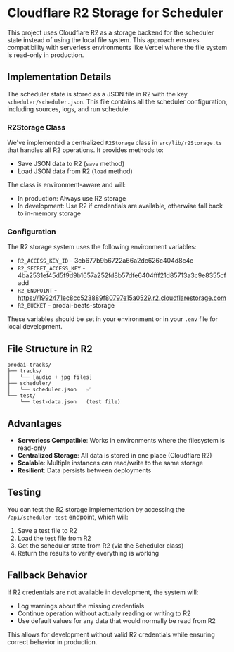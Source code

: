# Cloudflare R2 Storage for Scheduler

This project uses Cloudflare R2 as a storage backend for the scheduler state instead of using the local file system. This approach ensures compatibility with serverless environments like Vercel where the file system is read-only in production.

## Implementation Details

The scheduler state is stored as a JSON file in R2 with the key `scheduler/scheduler.json`. This file contains all the scheduler configuration, including sources, logs, and run schedule.

### R2Storage Class

We've implemented a centralized `R2Storage` class in `src/lib/r2Storage.ts` that handles all R2 operations. It provides methods to:

- Save JSON data to R2 (`save` method)
- Load JSON data from R2 (`load` method)

The class is environment-aware and will:
- In production: Always use R2 storage
- In development: Use R2 if credentials are available, otherwise fall back to in-memory storage

### Configuration

The R2 storage system uses the following environment variables:

- `R2_ACCESS_KEY_ID` - 3cb677b9b6722a66a2dc626c404d8c4e
- `R2_SECRET_ACCESS_KEY` - 4ba2531ef45d5f9d9b1657a252fd8b57dfe6404fff21d85713a3c9e8355cfadd
- `R2_ENDPOINT` - https://1992471ec8cc523889f80797e15a0529.r2.cloudflarestorage.com
- `R2_BUCKET` - prodai-beats-storage

These variables should be set in your environment or in your `.env` file for local development.

## File Structure in R2

```
prodai-tracks/
├── tracks/
│   └── [audio + jpg files]
├── scheduler/
│   └── scheduler.json   ✅
└── test/
    └── test-data.json   (test file)
```

## Advantages

- **Serverless Compatible**: Works in environments where the filesystem is read-only
- **Centralized Storage**: All data is stored in one place (Cloudflare R2)
- **Scalable**: Multiple instances can read/write to the same storage
- **Resilient**: Data persists between deployments

## Testing

You can test the R2 storage implementation by accessing the `/api/scheduler-test` endpoint, which will:

1. Save a test file to R2
2. Load the test file from R2
3. Get the scheduler state from R2 (via the Scheduler class)
4. Return the results to verify everything is working

## Fallback Behavior

If R2 credentials are not available in development, the system will:
- Log warnings about the missing credentials
- Continue operation without actually reading or writing to R2
- Use default values for any data that would normally be read from R2

This allows for development without valid R2 credentials while ensuring correct behavior in production. 
